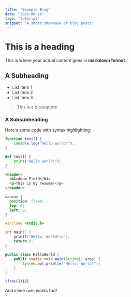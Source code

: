 ```yaml
---
title: "Example Blog"
date: "2025-06-16"
tags: "tutorial"
snippet: "A short showcase of blog posts"
---
```


# This is a heading

This is where your actual content goes in **markdown format**.

## A Subheading

- List item 1
- List item 2
- List item 3

> This is a blockquote

### A Subsubheading

Here's some code with syntax highlighting:

```javascript
function test() {
    console.log("Hello world!");
}
```

```python
def test() {
    print("Hello world!");
}
```

```html
<header>
  <h1>Adam Field</h1>
  <p>This is my resume!</p>
</header>
```

```css
canvas {
  position: fixed;
  top: 0;
  left: 0;
}
```

```c
#include <stdio.h>

int main() {
    printf("Hello, World!\n");
    return 0;
}
```

```java
public class HelloWorld {
    public static void main(String[] args) {
        System.out.println("Hello, World!");
    }
}
```

```tex
\frac{1}{2}
```

And inline `code` works too!